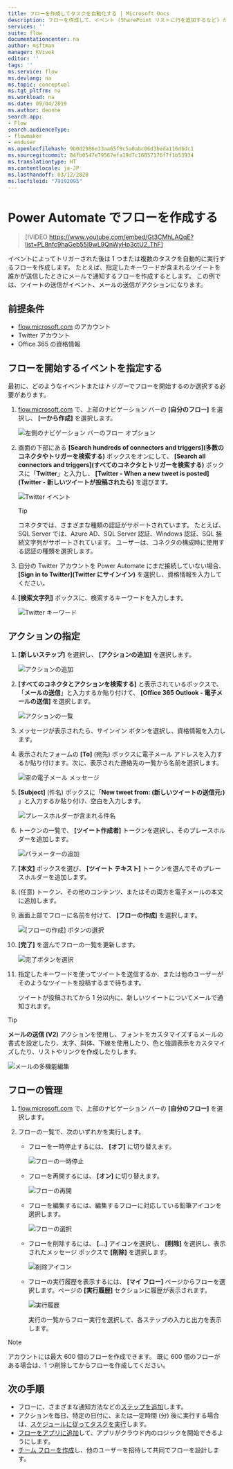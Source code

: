 ```yaml
---
title: フローを作成してタスクを自動化する | Microsoft Docs
description: フローを作成して、イベント (SharePoint リストに行を追加するなど) が発生したときに 1 つ以上のアクション (メールの送信など) を自動的に実行します。
services: ''
suite: flow
documentationcenter: na
author: msftman
manager: KVivek
editor: ''
tags: ''
ms.service: flow
ms.devlang: na
ms.topic: conceptual
ms.tgt_pltfrm: na
ms.workload: na
ms.date: 09/04/2019
ms.author: deonhe
search.app:
- Flow
search.audienceType:
- flowmaker
- enduser
ms.openlocfilehash: 9b0d2986e33aa65f9c5a0abc06d3beda116dbdc1
ms.sourcegitcommit: 84fb0547e79567efa19d7c16857176f7f1b53934
ms.translationtype: HT
ms.contentlocale: ja-JP
ms.lasthandoff: 03/12/2020
ms.locfileid: "79192095"
---
```

# <a name="create-a-flow-in-power-automate"></a>Power Automate でフローを作成する


> [!VIDEO https://www.youtube.com/embed/Gt3CMhLAQqE?list=PL8nfc9haGeb55I9wL9QnWyHp3ctU2_ThF]

イベントによってトリガーされた後は 1 つまたは複数のタスクを自動的に実行するフローを作成します。 たとえば、指定したキーワードが含まれるツイートを誰かが送信したときにメールで通知するフローを作成するとします。 この例では、ツイートの送信がイベント、メールの送信がアクションになります。

## <a name="prerequisites"></a>前提条件

* [flow.microsoft.com](https://flow.microsoft.com) のアカウント
* Twitter アカウント
* Office 365 の資格情報

## <a name="specify-an-event-to-start-the-flow"></a>フローを開始するイベントを指定する

最初に、どのようなイベントまたは*トリガー*でフローを開始するのか選択する必要があります。

1. [flow.microsoft.com](https://flow.microsoft.com) で、上部のナビゲーション バーの **[自分のフロー]** を選択し、 **[一から作成]** を選択します。

    ![左側のナビゲーション バーのフロー オプション](./media/get-started-logic-flow/create-logic-flow.png)
1. 画面の下部にある **[Search hundreds of connectors and triggers]\(多数のコネクタやトリガーを検索する\)** ボックスをオンにして、 **[Search all connectors and triggers]\(すべてのコネクタとトリガーを検索する\)** ボックスに「**Twitter**」と入力し、 **[Twitter - When a new tweet is posted]\(Twitter - 新しいツイートが投稿されたら\)** を選びます。

    ![Twitter イベント](./media/get-started-logic-flow/twitter-search.png)

   >[!TIP]
   >コネクタでは、さまざまな種類の認証がサポートされています。 たとえば、SQL Server では、Azure AD、SQL Server 認証、Windows 認証、SQL 接続文字列がサポートされています。 ユーザーは、コネクタの構成時に使用する認証の種類を選択します。

1. 自分の Twitter アカウントを Power Automate にまだ接続していない場合、 **[Sign in to Twitter]\(Twitter にサインイン\)** を選択し、資格情報を入力してください。

1. **[検索文字列]** ボックスに、検索するキーワードを入力します。

    ![Twitter キーワード](./media/get-started-logic-flow/twitter-keyword.png)

## <a name="specify-an-action"></a>アクションの指定

1. **[新しいステップ]** を選択し、 **[アクションの追加]** を選択します。

    ![アクションの追加](./media/get-started-logic-flow/add-action-icon.png)

1. **[すべてのコネクタとアクションを検索する]** と表示されているボックスで、「**メールの送信**」と入力するか貼り付けて、 **[Office 365 Outlook - 電子メールの送信]** を選択します。

    ![アクションの一覧](./media/get-started-logic-flow/send-email.png)

1. メッセージが表示されたら、サインイン ボタンを選択し、資格情報を入力します。

1. 表示されたフォームの **[To]** (宛先) ボックスに電子メール アドレスを入力するか貼り付けます。次に、表示された連絡先の一覧から名前を選択します。

    ![空の電子メール メッセージ](./media/get-started-logic-flow/blank-email.png)
1. **[Subject]** (件名) ボックスに「**New tweet from: (新しいツイートの送信元:)** 」と入力するか貼り付け、空白を入力します。

    ![プレースホルダーが含まれる件名](./media/get-started-logic-flow/message-token.png)
1. トークンの一覧で、 **[ツイート作成者]** トークンを選択し、そのプレースホルダーを追加します。

    ![パラメーターの追加](./media/get-started-logic-flow/add-parameter.png)
1. **[本文]** ボックスを選び、 **[ツイート テキスト]** トークンを選んでそのプレースホルダーを追加します。
1. (任意) トークン、その他のコンテンツ、またはその両方を電子メールの本文に追加します。
1. 画面上部でフローに名前を付けて、 **[フローの作成]** を選択します。

    ![[フローの作成] ボタンの選択](./media/get-started-logic-flow/create-button.png)
1. **[完了]** を選んでフローの一覧を更新します。

     ![完了ボタンを選択](./media/get-started-logic-flow/done-button.png)
1. 指定したキーワードを使ってツイートを送信するか、または他のユーザーがそのようなツイートを投稿するまで待ちます。

     ツイートが投稿されてから 1 分以内に、新しいツイートについてメールで通知されます。

> [!TIP]
> **メールの送信 (V2)** アクションを使用し、フォントをカスタマイズするメールの書式を設定したり、太字、斜体、下線を使用したり、色と強調表示をカスタマイズしたり、リストやリンクを作成したりします。

![メールの多機能編集](media/get-started-logic-flow/email-rich-text.png)

## <a name="manage-a-flow"></a>フローの管理

1. [flow.microsoft.com](https://flow.microsoft.com) で、上部のナビゲーション バーの **[自分のフロー]** を選択します。
1. フローの一覧で、次のいずれかを実行します。

   * フローを一時停止するには、 **[オフ]** に切り替えます。

       ![フローの一時停止](./media/get-started-logic-flow/pause-flow.png)
   * フローを再開するには、 **[オン]** に切り替えます。

       ![フローの再開](./media/get-started-logic-flow/resume-flow.png)
   * フローを編集するには、編集するフローに対応している鉛筆アイコンを選択します。

       ![フローの選択](./media/get-started-logic-flow/select-flow.png)
   * フローを削除するには、 **[...]** アイコンを選択し、 **[削除]** を選択し、表示されたメッセージ ボックスで **[削除]** を選択します。

       ![削除アイコン](./media/get-started-logic-flow/delete-icon.png)
   * フローの実行履歴を表示するには、 **[マイ フロー]** ページからフローを選択します。ページの **[実行履歴]** セクションに履歴が表示されます。

       ![実行履歴](./media/get-started-logic-flow/run-history.png)

     実行の一覧からフロー実行を選択して、各ステップの入力と出力を表示します。

> [!NOTE]
> アカウントには最大 600 個のフローを作成できます。 既に 600 個のフローがある場合は、1 つ削除してからフローを作成してください。
>
>

## <a name="next-steps"></a>次の手順

* フローに、さまざまな通知方法などの[ステップを追加](multi-step-logic-flow.md)します。
* アクションを毎日、特定の日付に、または一定時間 (分) 後に実行する場合は、[スケジュールに従ってタスクを実行](run-scheduled-tasks.md)します。
* [フローをアプリに追加](https://powerapps.microsoft.com/tutorials/using-logic-flows/)して、アプリがクラウド内のロジックを開始できるようにします。
* [チーム フローを作成](create-team-flows.md)し、他のユーザーを招待して共同でフローを設計します。
